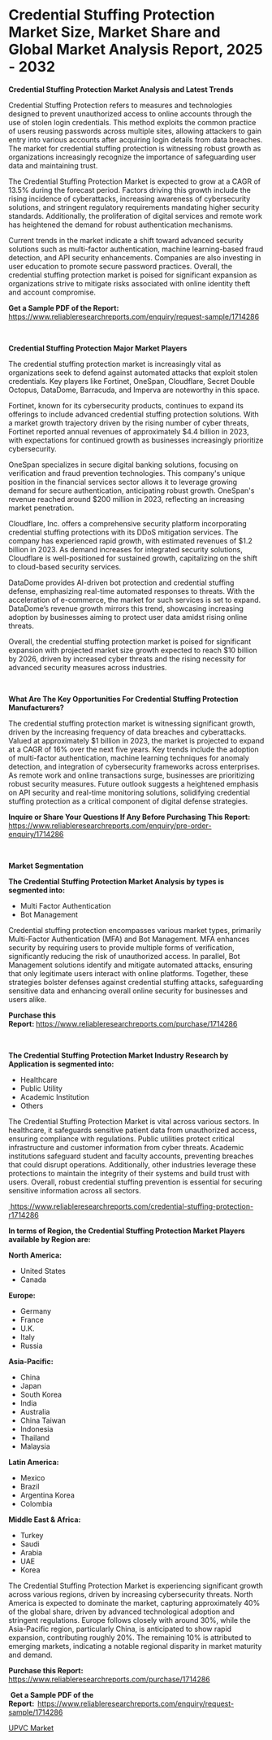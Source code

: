<p><h1>Credential Stuffing Protection Market Size, Market Share and Global Market Analysis Report, 2025 - 2032</h1></p><p><strong>Credential Stuffing Protection Market Analysis and Latest Trends</strong></p>
<p><p>Credential Stuffing Protection refers to measures and technologies designed to prevent unauthorized access to online accounts through the use of stolen login credentials. This method exploits the common practice of users reusing passwords across multiple sites, allowing attackers to gain entry into various accounts after acquiring login details from data breaches. The market for credential stuffing protection is witnessing robust growth as organizations increasingly recognize the importance of safeguarding user data and maintaining trust.</p><p>The Credential Stuffing Protection Market is expected to grow at a CAGR of 13.5% during the forecast period. Factors driving this growth include the rising incidence of cyberattacks, increasing awareness of cybersecurity solutions, and stringent regulatory requirements mandating higher security standards. Additionally, the proliferation of digital services and remote work has heightened the demand for robust authentication mechanisms. </p><p>Current trends in the market indicate a shift toward advanced security solutions such as multi-factor authentication, machine learning-based fraud detection, and API security enhancements. Companies are also investing in user education to promote secure password practices. Overall, the credential stuffing protection market is poised for significant expansion as organizations strive to mitigate risks associated with online identity theft and account compromise.</p></p>
<p><strong>Get a Sample PDF of the Report:&nbsp;</strong> <a href="https://www.reliableresearchreports.com/enquiry/request-sample/1714286?utm_campaign=1512&utm_medium=2&utm_source=Github&utm_content=ia&utm_term=11012025&utm_id=credential-stuffing-protection">https://www.reliableresearchreports.com/enquiry/request-sample/1714286</a></p>
<p>&nbsp;</p>
<p><strong>Credential Stuffing Protection Major Market Players</strong></p>
<p><p>The credential stuffing protection market is increasingly vital as organizations seek to defend against automated attacks that exploit stolen credentials. Key players like Fortinet, OneSpan, Cloudflare, Secret Double Octopus, DataDome, Barracuda, and Imperva are noteworthy in this space.</p><p>Fortinet, known for its cybersecurity products, continues to expand its offerings to include advanced credential stuffing protection solutions. With a market growth trajectory driven by the rising number of cyber threats, Fortinet reported annual revenues of approximately $4.4 billion in 2023, with expectations for continued growth as businesses increasingly prioritize cybersecurity.</p><p>OneSpan specializes in secure digital banking solutions, focusing on verification and fraud prevention technologies. This company's unique position in the financial services sector allows it to leverage growing demand for secure authentication, anticipating robust growth. OneSpan's revenue reached around $200 million in 2023, reflecting an increasing market penetration.</p><p>Cloudflare, Inc. offers a comprehensive security platform incorporating credential stuffing protections with its DDoS mitigation services. The company has experienced rapid growth, with estimated revenues of $1.2 billion in 2023. As demand increases for integrated security solutions, Cloudflare is well-positioned for sustained growth, capitalizing on the shift to cloud-based security services.</p><p>DataDome provides AI-driven bot protection and credential stuffing defense, emphasizing real-time automated responses to threats. With the acceleration of e-commerce, the market for such services is set to expand. DataDome’s revenue growth mirrors this trend, showcasing increasing adoption by businesses aiming to protect user data amidst rising online threats.</p><p>Overall, the credential stuffing protection market is poised for significant expansion with projected market size growth expected to reach $10 billion by 2026, driven by increased cyber threats and the rising necessity for advanced security measures across industries.</p></p>
<p>&nbsp;</p>
<p><strong>What Are The Key Opportunities For Credential Stuffing Protection Manufacturers?</strong></p>
<p><p>The credential stuffing protection market is witnessing significant growth, driven by the increasing frequency of data breaches and cyberattacks. Valued at approximately $1 billion in 2023, the market is projected to expand at a CAGR of 16% over the next five years. Key trends include the adoption of multi-factor authentication, machine learning techniques for anomaly detection, and integration of cybersecurity frameworks across enterprises. As remote work and online transactions surge, businesses are prioritizing robust security measures. Future outlook suggests a heightened emphasis on API security and real-time monitoring solutions, solidifying credential stuffing protection as a critical component of digital defense strategies.</p></p>
<p><strong>Inquire or Share Your Questions If Any Before Purchasing This Report:</strong> <a href="https://www.reliableresearchreports.com/enquiry/pre-order-enquiry/1714286?utm_campaign=1512&utm_medium=2&utm_source=Github&utm_content=ia&utm_term=11012025&utm_id=credential-stuffing-protection">https://www.reliableresearchreports.com/enquiry/pre-order-enquiry/1714286</a></p>
<p>&nbsp;</p>
<p><strong>Market Segmentation</strong></p>
<p><strong>The Credential Stuffing Protection Market Analysis by types is segmented into:</strong></p>
<p><ul><li>Multi Factor Authentication</li><li>Bot Management</li></ul></p>
<p><p>Credential stuffing protection encompasses various market types, primarily Multi-Factor Authentication (MFA) and Bot Management. MFA enhances security by requiring users to provide multiple forms of verification, significantly reducing the risk of unauthorized access. In parallel, Bot Management solutions identify and mitigate automated attacks, ensuring that only legitimate users interact with online platforms. Together, these strategies bolster defenses against credential stuffing attacks, safeguarding sensitive data and enhancing overall online security for businesses and users alike.</p></p>
<p><strong>Purchase this Report:&nbsp;</strong><a href="https://www.reliableresearchreports.com/purchase/1714286?utm_campaign=1512&utm_medium=2&utm_source=Github&utm_content=ia&utm_term=11012025&utm_id=credential-stuffing-protection">https://www.reliableresearchreports.com/purchase/1714286</a></p>
<p>&nbsp;</p>
<p><strong>The Credential Stuffing Protection Market Industry Research by Application is segmented into:</strong></p>
<p><ul><li>Healthcare</li><li>Public Utility</li><li>Academic Institution</li><li>Others</li></ul></p>
<p><p>The Credential Stuffing Protection Market is vital across various sectors. In healthcare, it safeguards sensitive patient data from unauthorized access, ensuring compliance with regulations. Public utilities protect critical infrastructure and customer information from cyber threats. Academic institutions safeguard student and faculty accounts, preventing breaches that could disrupt operations. Additionally, other industries leverage these protections to maintain the integrity of their systems and build trust with users. Overall, robust credential stuffing prevention is essential for securing sensitive information across all sectors.</p></p>
<p><a href="https://www.reliableresearchreports.com/credential-stuffing-protection-r1714286?utm_campaign=1512&utm_medium=2&utm_source=Github&utm_content=ia&utm_term=11012025&utm_id=credential-stuffing-protection">&nbsp;https://www.reliableresearchreports.com/credential-stuffing-protection-r1714286</a></p>
<p><strong>In terms of Region, the Credential Stuffing Protection Market Players available by Region are:</strong></p>
<p>
    <p> <strong> North America: </strong>
        <ul>
            <li>United States</li>
            <li>Canada</li>
        </ul>
        </p> 
    <p> <strong> Europe: </strong>
        <ul>
            <li>Germany</li>
            <li>France</li>
            <li>U.K.</li>
            <li>Italy</li>
            <li>Russia</li>
        </ul>
        </p> 
    <p> <strong> Asia-Pacific: </strong>
        <ul>
            <li>China</li>
            <li>Japan</li>
            <li>South Korea</li>
            <li>India</li>
            <li>Australia</li>
            <li>China Taiwan</li>
            <li>Indonesia</li>
            <li>Thailand</li>
            <li>Malaysia</li>
        </ul>
        </p> 
    <p> <strong> Latin America: </strong>
        <ul>
            <li>Mexico</li>
            <li>Brazil</li>
            <li>Argentina Korea</li>
            <li>Colombia</li>
        </ul>
        </p> 
    <p> <strong> Middle East & Africa: </strong>
        <ul>
            <li>Turkey</li>
            <li>Saudi</li>
            <li>Arabia</li>
            <li>UAE</li>
            <li>Korea</li>
        </ul>
    </p>
    </p>
<p><p>The Credential Stuffing Protection Market is experiencing significant growth across various regions, driven by increasing cybersecurity threats. North America is expected to dominate the market, capturing approximately 40% of the global share, driven by advanced technological adoption and stringent regulations. Europe follows closely with around 30%, while the Asia-Pacific region, particularly China, is anticipated to show rapid expansion, contributing roughly 20%. The remaining 10% is attributed to emerging markets, indicating a notable regional disparity in market maturity and demand.</p></p>
<p><strong>Purchase this Report: </strong><a href="https://www.reliableresearchreports.com/purchase/1714286?utm_campaign=1512&utm_medium=2&utm_source=Github&utm_content=ia&utm_term=11012025&utm_id=credential-stuffing-protection">https://www.reliableresearchreports.com/purchase/1714286</a></p>
<p>&nbsp;<strong>Get a Sample PDF of the Report:&nbsp;&nbsp;</strong><a href="https://www.reliableresearchreports.com/enquiry/request-sample/1714286?utm_campaign=1512&utm_medium=2&utm_source=Github&utm_content=ia&utm_term=11012025&utm_id=credential-stuffing-protection">https://www.reliableresearchreports.com/enquiry/request-sample/1714286</a></p>
<p><strong></strong></p>
<p><p><a href="https://github.com/ryanbell8967/Market-Research-Report-List-1/blob/main/upvc-market.md?utm_campaign=1512&utm_medium=2&utm_source=Github&utm_content=ia&utm_term=11012025&utm_id=credential-stuffing-protection">UPVC Market</a></p></p>